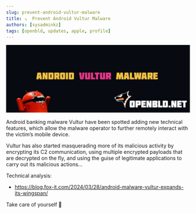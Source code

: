 ```yaml
---
slug: prevent-android-vultur-malware
title: ↘  Prevent Android Vultur Malware
authors: [sysadminkz]
tags: [openbld, updates, apple, profile]
---
```


![OpenBLD.net Prevent Vultur Malware ](images/openbld_vultr_malware.png)

Android banking malware Vultur have been spotted adding new technical features, which allow the malware operator to further remotely interact with the victim’s mobile device.

Vultur has also started masquerading more of its malicious activity by encrypting its C2 communication, using multiple encrypted payloads that are decrypted on the fly, and using the guise of legitimate applications to carry out its malicious actions...

Technical analysis:

- https://blog.fox-it.com/2024/03/28/android-malware-vultur-expands-its-wingspan/

Take care of yourself 🔐
